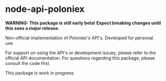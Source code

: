# node-api-poloniex

**WARNING: This package is still early beta! Expect breaking changes until this sees a major release.**

Non-official implementation of Poloniex's API's. Developed for personal use.

For support on using the API's or development issues, please refer to the official API documentation. For questions regarding this package, please consult the code first.

This package is work in progress.

